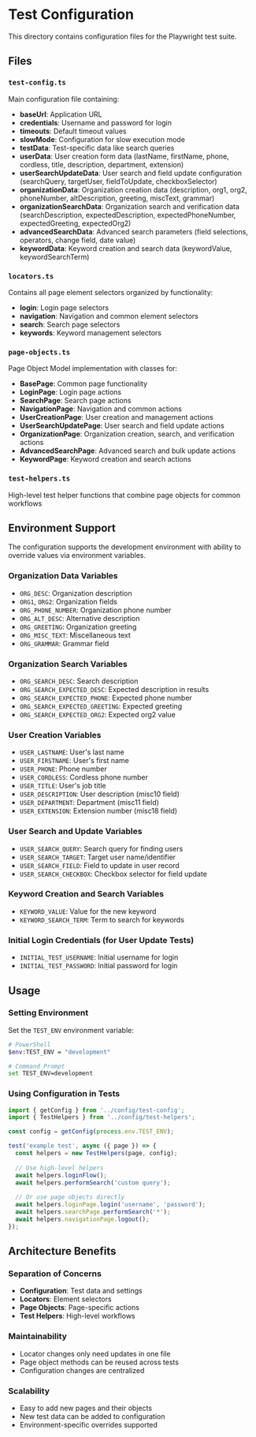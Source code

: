 # Test Configuration

This directory contains configuration files for the Playwright test suite.

## Files

### `test-config.ts`
Main configuration file containing:
- **baseUrl**: Application URL
- **credentials**: Username and password for login
- **timeouts**: Default timeout values
- **slowMode**: Configuration for slow execution mode
- **testData**: Test-specific data like search queries
- **userData**: User creation form data (lastName, firstName, phone, cordless, title, description, department, extension)
- **userSearchUpdateData**: User search and field update configuration (searchQuery, targetUser, fieldToUpdate, checkboxSelector)
- **organizationData**: Organization creation data (description, org1, org2, phoneNumber, altDescription, greeting, miscText, grammar)
- **organizationSearchData**: Organization search and verification data (searchDescription, expectedDescription, expectedPhoneNumber, expectedGreeting, expectedOrg2)
- **advancedSearchData**: Advanced search parameters (field selections, operators, change field, date value)
- **keywordData**: Keyword creation and search data (keywordValue, keywordSearchTerm)

### `locators.ts`
Contains all page element selectors organized by functionality:
- **login**: Login page selectors
- **navigation**: Navigation and common element selectors
- **search**: Search page selectors
- **keywords**: Keyword management selectors

### `page-objects.ts`
Page Object Model implementation with classes for:
- **BasePage**: Common page functionality
- **LoginPage**: Login page actions
- **SearchPage**: Search page actions  
- **NavigationPage**: Navigation and common actions
- **UserCreationPage**: User creation and management actions
- **UserSearchUpdatePage**: User search and field update actions
- **OrganizationPage**: Organization creation, search, and verification actions
- **AdvancedSearchPage**: Advanced search and bulk update actions
- **KeywordPage**: Keyword creation and search actions

### `test-helpers.ts`
High-level test helper functions that combine page objects for common workflows

## Environment Support

The configuration supports the development environment with ability to override values via environment variables.

### Organization Data Variables
- `ORG_DESC`: Organization description
- `ORG1`, `ORG2`: Organization fields
- `ORG_PHONE_NUMBER`: Organization phone number
- `ORG_ALT_DESC`: Alternative description
- `ORG_GREETING`: Organization greeting
- `ORG_MISC_TEXT`: Miscellaneous text
- `ORG_GRAMMAR`: Grammar field

### Organization Search Variables
- `ORG_SEARCH_DESC`: Search description
- `ORG_SEARCH_EXPECTED_DESC`: Expected description in results
- `ORG_SEARCH_EXPECTED_PHONE`: Expected phone number
- `ORG_SEARCH_EXPECTED_GREETING`: Expected greeting
- `ORG_SEARCH_EXPECTED_ORG2`: Expected org2 value

### User Creation Variables
- `USER_LASTNAME`: User's last name
- `USER_FIRSTNAME`: User's first name
- `USER_PHONE`: Phone number
- `USER_CORDLESS`: Cordless phone number
- `USER_TITLE`: User's job title
- `USER_DESCRIPTION`: User description (misc10 field)
- `USER_DEPARTMENT`: Department (misc11 field)
- `USER_EXTENSION`: Extension number (misc18 field)

### User Search and Update Variables
- `USER_SEARCH_QUERY`: Search query for finding users
- `USER_SEARCH_TARGET`: Target user name/identifier  
- `USER_SEARCH_FIELD`: Field to update in user record
- `USER_SEARCH_CHECKBOX`: Checkbox selector for field update

### Keyword Creation and Search Variables
- `KEYWORD_VALUE`: Value for the new keyword
- `KEYWORD_SEARCH_TERM`: Term to search for keywords

### Initial Login Credentials (for User Update Tests)
- `INITIAL_TEST_USERNAME`: Initial username for login
- `INITIAL_TEST_PASSWORD`: Initial password for login

## Usage

### Setting Environment
Set the `TEST_ENV` environment variable:
```bash
# PowerShell
$env:TEST_ENV = "development"

# Command Prompt
set TEST_ENV=development
```

### Using Configuration in Tests
```typescript
import { getConfig } from '../config/test-config';
import { TestHelpers } from '../config/test-helpers';

const config = getConfig(process.env.TEST_ENV);

test('example test', async ({ page }) => {
  const helpers = new TestHelpers(page, config);
  
  // Use high-level helpers
  await helpers.loginFlow();
  await helpers.performSearch('custom query');
  
  // Or use page objects directly
  await helpers.loginPage.login('username', 'password');
  await helpers.searchPage.performSearch('*');
  await helpers.navigationPage.logout();
});
```

## Architecture Benefits

### Separation of Concerns
- **Configuration**: Test data and settings
- **Locators**: Element selectors
- **Page Objects**: Page-specific actions
- **Test Helpers**: High-level workflows

### Maintainability
- Locator changes only need updates in one file
- Page object methods can be reused across tests
- Configuration changes are centralized

### Scalability
- Easy to add new pages and their objects
- New test data can be added to configuration
- Environment-specific overrides supported
